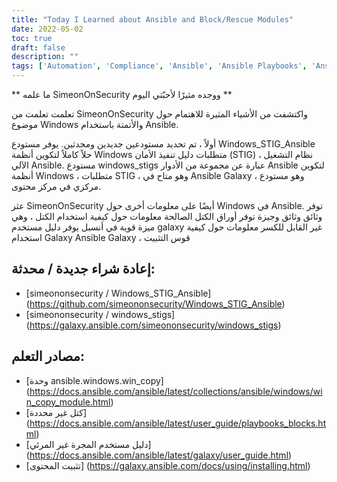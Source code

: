 ```yaml
---
title: "Today I Learned about Ansible and Block/Rescue Modules"
date: 2022-05-02
toc: true
draft: false
description: ""
tags: ['Automation', 'Compliance', 'Ansible', 'Ansible Playbooks', 'Ansible Collections', 'GitHub', 'Block', 'Rescue', 'Always']
---
```


   ** ما علمه SimeonOnSecurity ووجده مثيرًا لأحبّتي اليوم **  تعلمت تعلمت من SimeonOnSecurity واكتشفت من الأشياء المثيرة للاهتمام حول موضوع Windows والأتمتة باستخدام Ansible.  أولاً ، تم تحديد مستودعين جديدين ومحدثين. يوفر مستودع Windows_STIG_Ansible حلاً كاملاً لتكوين أنظمة Windows متطلبات دليل تنفيذ الأمان (STIG) ، نظام التشغيل الآلي Ansible. مستودع windows_stigs عبارة عن مجموعة من الأدوار Ansible لتكوين أنظمة Windows ، متطلبات STIG ، وهو متاح في Ansible Galaxy ، وهو مستودع مركزي في مركز محتوى.  عثر SimeonOnSecurity أيضًا على معلومات أخرى حول Windows في Ansible. توفر وثائق وثائق وجيزة توفر أوراق الكتل الصالحة معلومات حول كيفية استخدام الكتل ، وهي ميزة قوية في أنسبل يوفر دليل مستخدم galaxy غير القابل للكسر معلومات حول كيفية استخدام Galaxy Ansible Galaxy ، قوس التثبيت  ## إعادة شراء جديدة / محدثة:  - [simeononsecurity / Windows_STIG_Ansible] (https://github.com/simeononsecurity/Windows_STIG_Ansible) - [simeononsecurity / windows_stigs] (https://galaxy.ansible.com/simeononsecurity/windows_stigs)  ## مصادر التعلم: - [وحدة ansible.windows.win_copy] (https://docs.ansible.com/ansible/latest/collections/ansible/windows/win_copy_module.html) - [كتل غير محددة] (https://docs.ansible.com/ansible/latest/user_guide/playbooks_blocks.html) - [دليل مستخدم المجرة غير المرئي] (https://docs.ansible.com/ansible/latest/galaxy/user_guide.html) - [تثبيت المحتوى] (https://galaxy.ansible.com/docs/using/installing.html)